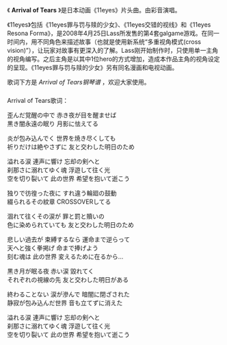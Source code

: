 

《 **Arrival of Tears** 》是日本动画《11eyes》片头曲。由彩音演唱。

《11eyes》包括《11eyes罪与罚与赎的少女》、《11eyes交错的视线》和《11eyes Resona
Forma》，是2008年4月25日Lass所发售的第4套galgame游戏。在同一时间内，用不同角色来描述故事（也就是使用新系统“多重视角模式(cross
vision)”），让玩家对故事有更深入的了解。Lass刚开始制作时，只使用单一主角的视角编写。之后主角是以其中1位hero的方式增加，造成本作品主角的视角设定的呈现。《11eyes罪与罚与赎的少女》另有同名漫画和电视动画。

歌词下方是 _Arrival of Tears钢琴谱_ ，欢迎大家使用。

###  
Arrival of Tears歌词：

歪んだ覚醒の中で 赤き夜が目を醒ませば  
黒き闇永遠の眠り 月影に怯えてる

炎が包み込んでく 世界を焼き尽くしても  
祈りだけは絶やさずに 友と交わした明日のため

溢れる涙 連声に響け 忘却の剣へと  
刹那さに溺れてゆく魂 浮遊して往く光  
空を切り裂いて 此の世界 希望を抱いて逝こう

独りで彷徨った夜に すれ違う輪廻の鼓動  
綴られるその紋章 CROSSOVERしてる

涸れて往くその涙が 罪と罰と贖いの  
色に染められていても 友と交わした明日のため

悲しい過去が 束縛するなら 運命まで逆らって  
天へと強く拳掲げ 命まで捧げよう  
刻む魂は 此の世界 変えるために在るから…

黒き月が眠る夜 赤い涙 毀れてく  
それぞれの視線の先 友と交わした明日がある

終わることない 涙が滲んで 暗闇に閉ざされた  
静寂が包み込んだ世界 音も立てずに消えた

溢れる涙 連声に響け 忘却の剣へと  
刹那さに溺れてゆく魂 浮遊して往く光  
空を切り裂いて 此の世界 希望を抱いて逝こう

  

